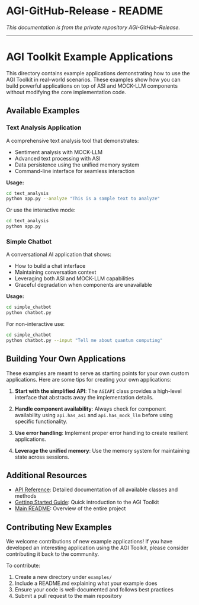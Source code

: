 # AGI-GitHub-Release - README

*This documentation is from the private repository AGI-GitHub-Release.*

---

# AGI Toolkit Example Applications

This directory contains example applications demonstrating how to use the AGI Toolkit in real-world scenarios. These examples show how you can build powerful applications on top of ASI and MOCK-LLM components without modifying the core implementation code.

## Available Examples

### Text Analysis Application

A comprehensive text analysis tool that demonstrates:
- Sentiment analysis with MOCK-LLM
- Advanced text processing with ASI
- Data persistence using the unified memory system
- Command-line interface for seamless interaction

**Usage:**

```bash
cd text_analysis
python app.py --analyze "This is a sample text to analyze"
```

Or use the interactive mode:

```bash
cd text_analysis
python app.py
```

### Simple Chatbot

A conversational AI application that shows:
- How to build a chat interface
- Maintaining conversation context
- Leveraging both ASI and MOCK-LLM capabilities
- Graceful degradation when components are unavailable

**Usage:**

```bash
cd simple_chatbot
python chatbot.py
```

For non-interactive use:

```bash
cd simple_chatbot
python chatbot.py --input "Tell me about quantum computing"
```

## Building Your Own Applications

These examples are meant to serve as starting points for your own custom applications. Here are some tips for creating your own applications:

1. **Start with the simplified API**: The `AGIAPI` class provides a high-level interface that abstracts away the implementation details.

2. **Handle component availability**: Always check for component availability using `api.has_asi` and `api.has_mock_llm` before using specific functionality.

3. **Use error handling**: Implement proper error handling to create resilient applications.

4. **Leverage the unified memory**: Use the memory system for maintaining state across sessions.

## Additional Resources

- [API Reference](../docs/api_reference.md): Detailed documentation of all available classes and methods
- [Getting Started Guide](../docs/getting_started.md): Quick introduction to the AGI Toolkit
- [Main README](../README.md): Overview of the entire project

## Contributing New Examples

We welcome contributions of new example applications! If you have developed an interesting application using the AGI Toolkit, please consider contributing it back to the community.

To contribute:

1. Create a new directory under `examples/`
2. Include a README.md explaining what your example does
3. Ensure your code is well-documented and follows best practices
4. Submit a pull request to the main repository
